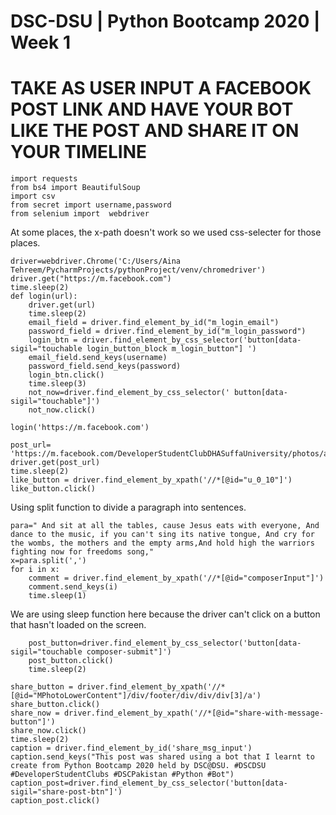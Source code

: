 # DSC-DSU | Python Bootcamp 2020 | Week 1
# TAKE AS USER INPUT A FACEBOOK POST LINK AND HAVE YOUR BOT LIKE THE POST AND SHARE IT ON YOUR TIMELINE

    import requests
    from bs4 import BeautifulSoup
    import csv
    from secret import username,password
    from selenium import  webdriver

At some places, the x-path doesn't work so we used css-selecter for those places.

    driver=webdriver.Chrome('C:/Users/Aina Tehreem/PycharmProjects/pythonProject/venv/chromedriver')
    driver.get("https://m.facebook.com")
    time.sleep(2)
    def login(url):
        driver.get(url)
        time.sleep(2)
        email_field = driver.find_element_by_id("m_login_email")
        password_field = driver.find_element_by_id("m_login_password")
        login_btn = driver.find_element_by_css_selector('button[data-sigil="touchable login_button_block m_login_button"] ')
        email_field.send_keys(username)
        password_field.send_keys(password)
        login_btn.click()
        time.sleep(3)
        not_now=driver.find_element_by_css_selector(' button[data-sigil="touchable"]')
        not_now.click()

    login('https://m.facebook.com')

    post_url= 'https://m.facebook.com/DeveloperStudentClubDHASuffaUniversity/photos/a.1451042185216529/2839108256409908/'
    driver.get(post_url)
    time.sleep(2)
    like_button = driver.find_element_by_xpath('//*[@id="u_0_10"]')
    like_button.click()

Using split function to divide a paragraph into sentences.

    para=" And sit at all the tables, cause Jesus eats with everyone, And dance to the music, if you can't sing its native tongue, And cry for the wombs, the mothers and the empty arms,And hold high the warriors fighting now for freedoms song,"
    x=para.split(',')
    for i in x:
        comment = driver.find_element_by_xpath('//*[@id="composerInput"]')
        comment.send_keys(i)
        time.sleep(1)
We are using sleep function here because the driver can't click on a button that hasn't loaded on the screen.

        post_button=driver.find_element_by_css_selector('button[data-sigil="touchable composer-submit"]')
        post_button.click()
        time.sleep(2)

    share_button = driver.find_element_by_xpath('//*[@id="MPhotoLowerContent"]/div/footer/div/div/div[3]/a')
    share_button.click()
    share_now = driver.find_element_by_xpath('//*[@id="share-with-message-button"]')
    share_now.click()
    time.sleep(2)
    caption = driver.find_element_by_id('share_msg_input')
    caption.send_keys("This post was shared using a bot that I learnt to create from Python Bootcamp 2020 held by DSC@DSU. #DSCDSU #DeveloperStudentClubs #DSCPakistan #Python #Bot")
    caption_post=driver.find_element_by_css_selector('button[data-sigil="share-post-btn"]')
    caption_post.click()


